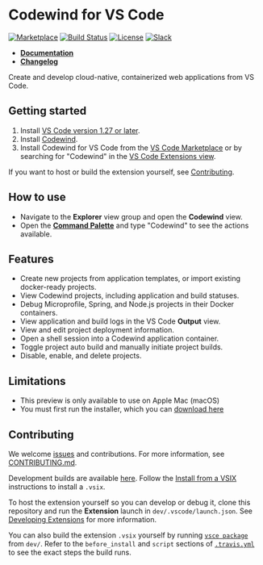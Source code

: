 <!--a href="https://microclimate-dev2ops.github.io/">
    <img src="mc-banner.png" alt="Microclimate Banner" height="75px" />
</a-->

# Codewind for VS Code

[![Marketplace](https://img.shields.io/vscode-marketplace/v/IBM.codewind.svg?label=marketplace&logo=visual-studio-code)](https://marketplace.visualstudio.com/items?itemName=IBM.codewind)
[![Build Status](https://img.shields.io/travis/com/microclimate-dev2ops/codewind-vscode/master.svg?logo=travis&label=build)](https://travis-ci.com/microclimate-dev2ops/codewind-vscode)
[![License](https://img.shields.io/badge/License-EPL%202.0-red.svg?label=license&logo=eclipse)](https://www.eclipse.org/legal/epl-2.0/)
[![Slack](https://img.shields.io/badge/ibm--cloud--tech-blue.svg?logo=slack&label=slack)](https://slack-invite-ibm-cloud-tech.mybluemix.net/)

- **[Documentation](https://microclimate.dev/codewindtechpreview)**
- **[Changelog](https://github.com/microclimate-dev2ops/codewind-vscode/blob/master/CHANGELOG.md)**

Create and develop cloud-native, containerized web applications from VS Code.

## Getting started

1. Install [VS Code version 1.27 or later](https://code.visualstudio.com/download).
2. Install [Codewind](https://microclimate.dev/codewindtechpreview).
2. Install Codewind for VS Code from the [VS Code Marketplace](https://marketplace.visualstudio.com/items?itemName=IBM.codewind-tools) or by searching for "Codewind" in the [VS Code Extensions view](https://code.visualstudio.com/docs/editor/extension-gallery#_browse-for-extensions).

If you want to host or build the extension yourself, see [Contributing](#contributing).

## How to use
- Navigate to the **Explorer** view group and open the **Codewind** view.
- Open the [**Command Palette**](https://code.visualstudio.com/docs/getstarted/userinterface#_command-palette) and type "Codewind" to see the actions available.

## Features
- Create new projects from application templates, or import existing docker-ready projects.
- View Codewind projects, including application and build statuses.
- Debug Microprofile, Spring, and Node.js projects in their Docker containers.
- View application and build logs in the VS Code **Output** view.
- View and edit project deployment information.
- Open a shell session into a Codewind application container.
- Toggle project auto build and manually initiate project builds.
- Disable, enable, and delete projects.

## Limitations
- This preview is only available to use on Apple Mac (macOS)
- You must first run the installer, which you can [download here](https://microclimate.dev/codewindtechpreview)

## Contributing
We welcome [issues](https://github.com/microclimate-dev2ops/codewind-vscode/issues) and contributions. For more information, see [CONTRIBUTING.md](https://github.com/microclimate-dev2ops/codewind-vscode/tree/master/CONTRIBUTING.md).

Development builds are available [here](https://public.dhe.ibm.com/ibmdl/export/pub/software/microclimate/vscode-tools/nightly/). Follow the [Install from a VSIX](https://code.visualstudio.com/docs/editor/extension-gallery#_install-from-a-vsix) instructions to install a `.vsix`.

To host the extension yourself so you can develop or debug it, clone this repository and run the **Extension** launch in `dev/.vscode/launch.json`. See [Developing Extensions](https://code.visualstudio.com/docs/extensions/developing-extensions) for more information.

You can also build the extension `.vsix` yourself by running [`vsce package`](https://code.visualstudio.com/api/working-with-extensions/publishing-extension#packaging-extensions) from `dev/`. Refer to the `before_install` and `script` sections of [`.travis.yml`](https://github.com/microclimate-dev2ops/codewind-vscode/blob/master/.travis.yml) to see the exact steps the build runs.
